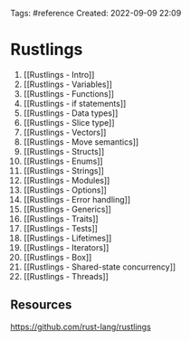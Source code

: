 Tags: #reference 
Created: 2022-09-09 22:09

# Rustlings

1. [[Rustlings - Intro]]
2. [[Rustlings - Variables]]
3. [[Rustlings - Functions]]
4. [[Rustlings - if statements]]
5. [[Rustlings - Data types]]
6. [[Rustlings - Slice type]]
7. [[Rustlings - Vectors]]
8. [[Rustlings - Move semantics]]
9. [[Rustlings - Structs]]
10. [[Rustlings - Enums]]
11. [[Rustlings - Strings]]
12. [[Rustlings - Modules]]
13. [[Rustlings - Options]]
14. [[Rustlings - Error handling]]
15. [[Rustlings - Generics]]
16. [[Rustlings - Traits]]
17. [[Rustlings - Tests]]
18. [[Rustlings - Lifetimes]]
19. [[Rustlings - Iterators]]
20. [[Rustlings - Box]]
21. [[Rustlings - Shared-state concurrency]]
22. [[Rustlings - Threads]]

## Resources
https://github.com/rust-lang/rustlings
